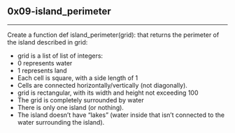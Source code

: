 0x09-island_perimeter
---------
_____________
Create a function def island_perimeter(grid): that returns the perimeter of the island described in grid:

 - grid is a list of list of integers:
 -    0 represents water
 -    1 represents land
 -    Each cell is square, with a side length of 1
 -    Cells are connected horizontally/vertically (not diagonally).
 -    grid is rectangular, with its width and height not exceeding 100
 - The grid is completely surrounded by water
 - There is only one island (or nothing).
 - The island doesn’t have “lakes” (water inside that isn’t connected to the water surrounding the island).
